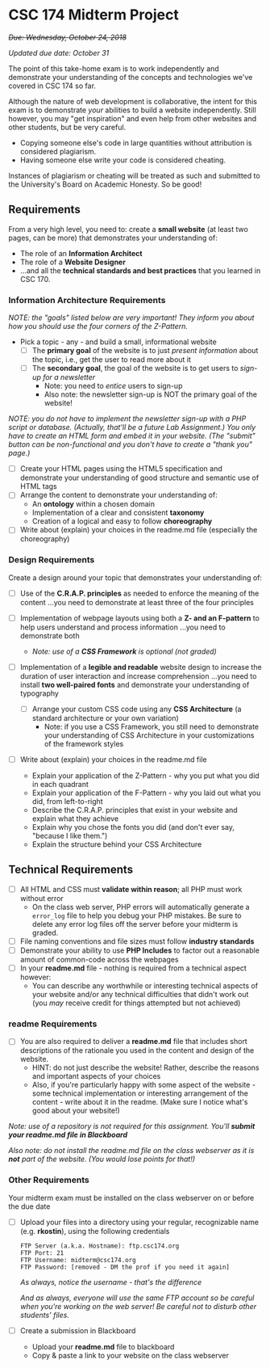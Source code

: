 # CSC 174 Midterm Project

<s>*Due: Wednesday, October 24, 2018*</s>

*Updated due date: October 31*

The point of this take-home exam is to work independently and demonstrate your understanding of the concepts and technologies we've covered in CSC 174 so far.

Although the nature of web development is collaborative, the intent for this exam is to demonstrate *your* abilities to build a website independently.  Still however, you may "get inspiration" and even help from other websites and other students, but be very careful.  

- Copying someone else's code in large quantities without attribution is considered plagiarism. 
- Having someone else write your code is considered cheating.

Instances of plagiarism or cheating will be treated as such and submitted to the University's Board on Academic Honesty.  So be good!

## Requirements

From a very high level, you need to: create a **small website** (at least two pages, can be more) that demonstrates your understanding of:

- The role of an **Information Architect**
- The role of a **Website Designer**
- ...and all the **technical standards and best practices** that you learned in CSC 170.

### Information Architecture Requirements

*NOTE: the "goals" listed below are very important!  They inform you about how you should use the four corners of the Z-Pattern.*

- Pick a topic - any - and build a small, informational website
  - [ ] The **primary goal** of the website is to just *present information* about the topic, i.e., get the user to read more about it
  - [ ] The **secondary goal**, the goal of the website is to get users to *sign-up for a newsletter* 
    - Note: you need to *entice* users to sign-up
    - Also note: the newsletter sign-up is NOT the primary goal of the website!

*NOTE: you do not have to implement the newsletter sign-up with a PHP script or database.  (Actually, that'll be a future Lab Assignment.)  You only have to create an HTML form and embed it in your website.  (The "submit" button can be non-functional and you don't have to create a "thank you" page.)*

- [ ] Create your HTML pages using the HTML5 specification and demonstrate your understanding of good structure and semantic use of HTML tags
- [ ] Arrange the content to demonstrate your understanding of:
  - An **ontology** within a chosen domain
  - Implementation of a clear and consistent **taxonomy**
  - Creation of a logical and easy to follow **choreography**
- [ ] Write about (explain) your choices in the readme.md file (especially the choreography)

### Design Requirements

Create a design around your topic that demonstrates your understanding of:
- [ ] Use of the **C.R.A.P. principles** as needed to enforce the meaning of the content ...you need to demonstrate at least three of the four principles
- [ ] Implementation of webpage layouts using both a **Z- and an F-pattern** to help users understand and process information  ...you need to demonstrate both
  - *Note: use of a **CSS Framework** is optional (not graded)*
- [ ] Implementation of a **legible and readable** website design to increase the duration of user interaction and increase comprehension ...you need to install **two well-paired fonts** and demonstrate your understanding of typography

  - [ ] Arrange your custom CSS code using any **CSS Architecture** (a standard architecture or your own variation)
      - Note: if you use a CSS Framework, you still need to demonstrate your understanding of CSS Architecture in your customizations of the framework styles

- [ ] Write about (explain) your choices in the readme.md file

  - Explain your application of the Z-Pattern - why you put what you did in each quadrant
  - Explain your application of the F-Pattern - why you laid out what you did, from left-to-right
  - Describe the C.R.A.P. principles that exist in your website and explain what they achieve
  - Explain why you chose the fonts you did (and don't ever say, "because I like them.")
  - Explain the structure behind your CSS Architecture

## Technical Requirements

- [ ] All HTML and CSS must **validate within reason**; all PHP must work without error
  - On the class web server, PHP errors will automatically generate a `error_log` file to help you debug your PHP mistakes.  Be sure to delete any error log files off the server before your midterm is graded.
- [ ] File naming conventions and file sizes must follow **industry standards**
- [ ] Demonstrate your ability to use **PHP Includes** to factor out a reasonable amount of common-code across the webpages
- [ ] In your **readme.md** file - nothing is required from a technical aspect however:
  - You can describe any worthwhile or interesting technical aspects of your website and/or any technical difficulties that didn't work out (you *may* receive credit for things attempted but not achieved)

### readme Requirements

- [ ] You are also required to deliver a **readme.md** file that includes short descriptions of the rationale you used in the content and design of the website.
  - HINT: do not just describe the website!  Rather, describe the reasons and important aspects of your choices
  - Also, if you're particularly happy with some aspect of the website - some technical implementation or interesting arrangement of the content - write about it in the readme.  (Make sure I notice what's good about your website!)

*Note: use of a repository is not required for this assignment.  You'll **submit your readme.md file in Blackboard*** 

*Also note: do not install the readme.md file on the class webserver as it is **not** part of the website. (You would lose points for that!)*

### Other Requirements

Your midterm exam must be installed on the class webserver on or before the due date

- [ ] Upload your files into a directory using your regular, recognizable name (e.g. **rkostin**), using the following credentials

  ```
  FTP Server (a.k.a. Hostname): ftp.csc174.org
  FTP Port: 21
  FTP Username: midterm@csc174.org
  FTP Password: [removed - DM the prof if you need it again]
  ```

  *As always, notice the username - that's the difference*

  *And as always, everyone will use the same FTP account so be careful when you're working on the web server!  Be careful not to disturb other students' files.*

- [ ] Create a submission in Blackboard

  - Upload your **readme.md** file to blackboard
  - Copy & paste a link to your website on the class webserver
